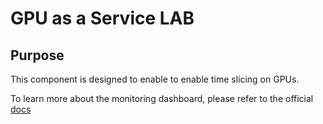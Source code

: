 # GPU as a Service LAB

## Purpose

This component is designed to enable to enable time slicing on GPUs.

To learn more about the monitoring dashboard, please refer to the official [docs](
https://docs.nvidia.com/datacenter/cloud-native/openshift/latest/time-slicing-gpus-in-openshift.html)

